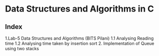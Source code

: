 # Data Structures and Algorithms in C 
Index
---------------------------------------
1.Lab-5 Data Structures and Algorithms (BITS Pilani)
 1.1 Analysing Reading time 
 1.2 Analysing time taken by insertion sort 
2. Implementation of Queue using two stacks 
